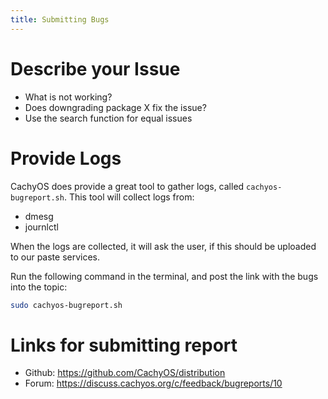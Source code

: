 ```yaml
---
title: Submitting Bugs
---
```


# Describe your Issue

- What is not working?
- Does downgrading package X fix the issue?
- Use the search function for equal issues

# Provide Logs

CachyOS does provide a great tool to gather logs, called `cachyos-bugreport.sh`.
This tool will collect logs from:
- dmesg
- journlctl

When the logs are collected, it will ask the user, if this should be uploaded to our paste services.

Run the following command in the terminal, and post the link with the bugs into the topic:
```sh
sudo cachyos-bugreport.sh
```

# Links for submitting report

- Github: https://github.com/CachyOS/distribution
- Forum: https://discuss.cachyos.org/c/feedback/bugreports/10
